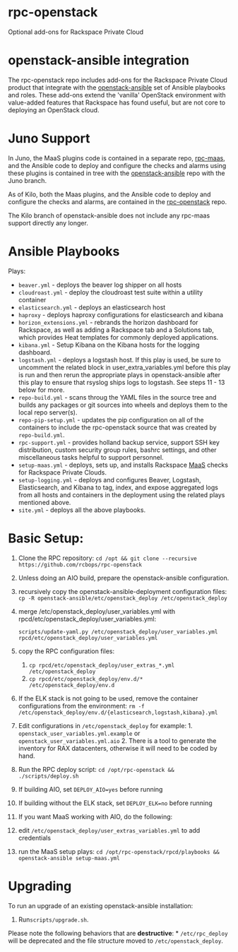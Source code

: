 # rpc-openstack
Optional add-ons for Rackspace Private Cloud

# openstack-ansible integration

The rpc-openstack repo includes add-ons for the Rackspace Private Cloud product
that integrate with the
[openstack-ansible](https://github.com/openstack/openstack-ansible)
set of Ansible playbooks and roles.
These add-ons extend the 'vanilla' OpenStack environment with value-added
features that Rackspace has found useful, but are not core to deploying an
OpenStack cloud.

# Juno Support

In Juno, the MaaS plugins code is contained in a separate repo,
[rpc-maas](https://github.com/rcbops/rpc-maas), and the Ansible code to deploy
and configure the checks and alarms using these plugins is contained in tree
with the
[openstack-ansible](http://git.openstack.org/cgit/openstack/openstack-ansible/tree/?h=juno)
repo with the Juno branch.

As of Kilo, both the Maas plugins, and the Ansible code to deploy and
configure the checks and alarms, are contained in the
[rpc-openstack](https://github.com/rcbops/rpc-openstack) repo.

The Kilo branch of openstack-ansible does not include any rpc-maas
support directly any longer.

# Ansible Playbooks

Plays:

* `beaver.yml` - deploys the beaver log shipper on all hosts
* `cloudroast.yml` - deploy the cloudroast test suite within a utility container
* `elasticsearch.yml` - deploys an elasticsearch host
* `haproxy` - deploys haproxy configurations for elasticsearch and kibana
* `horizon_extensions.yml` - rebrands the horizon dashboard for Rackspace,
as well as adding a Rackspace tab and a Solutions tab, which provides
Heat templates for commonly deployed applications.
* `kibana.yml` - Setup Kibana on the Kibana hosts for the logging dashboard.
* `logstash.yml` - deploys a logstash host. If this play is used, be sure to
uncomment the related block in user_extra_variables.yml before this play is
run and then rerun the appropriate plays in openstack-ansible after this
play to ensure that rsyslog ships logs to logstash. See steps 11 - 13 below
for more.
* `repo-build.yml` - scans throug the YAML files in the source tree and builds
any packages or git sources into wheels and deploys them to the local repo
server(s).
* `repo-pip-setup.yml` - updates the pip configuration on all of the containers
to include the rpc-openstack source that was created by `repo-build.yml`.
* `rpc-support.yml` - provides holland backup service, support SSH key
distribution, custom security group rules, bashrc settings, and other
miscellaneous tasks helpful to support personnel.
* `setup-maas.yml` - deploys, sets up, and installs Rackspace
[MaaS](http://www.rackspace.com/cloud/monitoring) checks
for Rackspace Private Clouds.
* `setup-logging.yml` - deploys and configures Beaver, Logstash,
Elasticsearch, and Kibana to tag, index, and expose aggregated logs from all
hosts and containers in the deployment using the related plays mentioned
above.
* `site.yml` - deploys all the above playbooks.

# Basic Setup:

1. Clone the RPC repository:
   `cd /opt && git clone --recursive https://github.com/rcbops/rpc-openstack`
2. Unless doing an AIO build, prepare the openstack-ansible configuration.
  1. recursively copy the openstack-ansible-deployment configuration files:
     `cp -R openstack-ansible/etc/openstack_deploy /etc/openstack_deploy`
  2. merge /etc/openstack_deploy/user_variables.yml with rpcd/etc/openstack_deploy/user_variables.yml:

     ```
     scripts/update-yaml.py /etc/openstack_deploy/user_variables.yml rpcd/etc/openstack_deploy/user_variables.yml
     ```
  3. copy the RPC configuration files:
     1. `cp rpcd/etc/openstack_deploy/user_extras_*.yml /etc/openstack_deploy`
     2. `cp rpcd/etc/openstack_deploy/env.d/* /etc/openstack_deploy/env.d`
  4. If the ELK stack is not going to be used, remove the container
     configurations from the environment:
     `rm -f /etc/openstack_deploy/env.d/{elasticsearch,logstash,kibana}.yml`
  5. Edit configurations in `/etc/openstack_deploy` for example:
    1. `openstack_user_variables.yml.example` or
       `openstack_user_variables.yml.aio`
    2. There is a tool to generate the inventory for RAX datacenters, otherwise
       it will need to be coded by hand.
3. Run the RPC deploy script: `cd /opt/rpc-openstack && ./scripts/deploy.sh`
  1. If building AIO, set `DEPLOY_AIO=yes` before running
  2. If building without the ELK stack, set `DEPLOY_ELK=no` before running
4. If you want MaaS working with AIO, do the following:
  1. edit `/etc/openstack_deploy/user_extras_variables.yml` to add credentials
  2. run the MaaS setup plays:
     `cd /opt/rpc-openstack/rpcd/playbooks && openstack-ansible setup-maas.yml`

# Upgrading

To run an upgrade of an existing openstack-ansible installation:

1. Run`scripts/upgrade.sh`.

Please note the following behaviors that are **destructive**:
    * `/etc/rpc_deploy` will be deprecated and the file structure moved to
      `/etc/openstack_deploy`.
